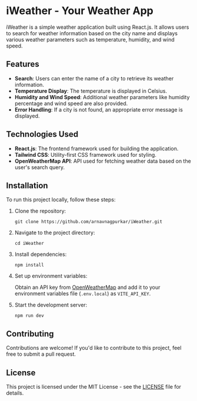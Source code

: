 # iWeather - Your Weather App

iWeather is a simple weather application built using React.js. It allows users to search for weather information based on the city name and displays various weather parameters such as temperature, humidity, and wind speed.

## Features

- **Search**: Users can enter the name of a city to retrieve its weather information.
- **Temperature Display**: The temperature is displayed in Celsius.
- **Humidity and Wind Speed**: Additional weather parameters like humidity percentage and wind speed are also provided.
- **Error Handling**: If a city is not found, an appropriate error message is displayed.

## Technologies Used

- **React.js**: The frontend framework used for building the application.
- **Tailwind CSS**: Utility-first CSS framework used for styling.
- **OpenWeatherMap API**: API used for fetching weather data based on the user's search query.

## Installation

To run this project locally, follow these steps:

1. Clone the repository:

   ```
   git clone https://github.com/arnavnagpurkar/iWeather.git
   ```

2. Navigate to the project directory:

   ```
   cd iWeather
   ```

3. Install dependencies:

   ```
   npm install
   ```

4. Set up environment variables:

   Obtain an API key from [OpenWeatherMap](https://openweathermap.org/) and add it to your environment variables file (`.env.local`) as `VITE_API_KEY`.

5. Start the development server:

   ```
   npm run dev
   ```

## Contributing

Contributions are welcome! If you'd like to contribute to this project, feel free to submit a pull request.

## License

This project is licensed under the MIT License - see the [LICENSE](LICENSE) file for details.
